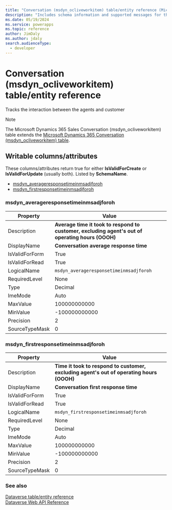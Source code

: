 ```yaml
---
title: "Conversation (msdyn_ocliveworkitem) table/entity reference (Microsoft Dynamics 365 Sales) | Microsoft Docs"
description: "Includes schema information and supported messages for the Conversation (msdyn_ocliveworkitem) table/entity with Microsoft Dynamics 365 Sales."
ms.date: 05/19/2024
ms.service: powerapps
ms.topic: reference
author: JimDaly
ms.author: jdaly
search.audienceType: 
  - developer
---
```


# Conversation (msdyn_ocliveworkitem) table/entity reference

Tracks the interaction between the agents and customer

> [!NOTE]
> The Microsoft Dynamics 365 Sales Conversation (msdyn_ocliveworkitem) table extends the [Microsoft Dynamics 365 Conversation (msdyn_ocliveworkitem) table](/dynamics365/developer/reference/dataverse/entities/msdyn_ocliveworkitem).



## Writable columns/attributes

These columns/attributes return true for either **IsValidForCreate** or **IsValidForUpdate** (usually both). Listed by **SchemaName**.

- [msdyn_averageresponsetimeinmsadjforoh](#BKMK_msdyn_averageresponsetimeinmsadjforoh)
- [msdyn_firstresponsetimeinmsadjforoh](#BKMK_msdyn_firstresponsetimeinmsadjforoh)

### <a name="BKMK_msdyn_averageresponsetimeinmsadjforoh"></a> msdyn_averageresponsetimeinmsadjforoh

|Property|Value|
|---|---|
|Description|**Average time it took to respond to customer, excluding agent's out of operating hours (OOOH)**|
|DisplayName|**Conversation average response time**|
|IsValidForForm|True|
|IsValidForRead|True|
|LogicalName|`msdyn_averageresponsetimeinmsadjforoh`|
|RequiredLevel|None|
|Type|Decimal|
|ImeMode|Auto|
|MaxValue|100000000000|
|MinValue|-100000000000|
|Precision|2|
|SourceTypeMask|0|

### <a name="BKMK_msdyn_firstresponsetimeinmsadjforoh"></a> msdyn_firstresponsetimeinmsadjforoh

|Property|Value|
|---|---|
|Description|**Time it took to respond to customer, excluding agent's out of operating hours (OOOH)**|
|DisplayName|**Conversation first response time**|
|IsValidForForm|True|
|IsValidForRead|True|
|LogicalName|`msdyn_firstresponsetimeinmsadjforoh`|
|RequiredLevel|None|
|Type|Decimal|
|ImeMode|Auto|
|MaxValue|100000000000|
|MinValue|-100000000000|
|Precision|2|
|SourceTypeMask|0|




### See also

[Dataverse table/entity reference](../about-entity-reference.md)  
[Dataverse Web API Reference](/power-apps/developer/data-platform/webapi/reference/about)   

